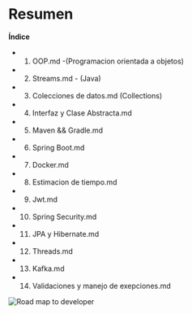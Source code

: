 # Resumen

**Índice**

- 1. OOP.md -(Programacion orientada a objetos)
- 2. Streams.md - (Java)
- 3. Colecciones de datos.md (Collections)
- 4. Interfaz y Clase Abstracta.md
- 5. Maven && Gradle.md
- 6. Spring Boot.md
- 7. Docker.md
- 8. Estimacion de tiempo.md
- 9. Jwt.md
- 10. Spring Security.md
- 11. JPA y Hibernate.md
- 12. Threads.md
- 13. Kafka.md
- 14. Validaciones y manejo de exepciones.md

<img src="img/readme/road map.gif" alt="Road map to developer"/>
